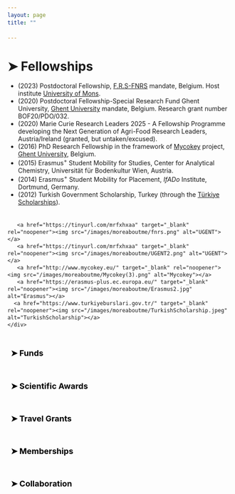 ```yaml
---
layout: page
title: ""

---
```


<!-- Fellowships -->
<div class="fellowships-box">
  <h1>&#10148; Fellowships</h1>
  <ul>
      <li>(2023) Postdoctoral Fellowship, <a href="https://www.frs-fnrs.be/en/" target="_blank" rel="noopener">F.R.S-FNRS</a> mandate, Belgium. Host institute <a href="https://web.umons.ac.be/en/" target="_blank" rel="noopener">University of Mons</a>.</li>
      <li>(2020) Postdoctoral Fellowship-Special Research Fund Ghent University, <a href="https://www.ugent.be/en" target="_blank" rel="noopener">Ghent University</a> mandate, Belgium. Research grant number BOF20/PDO/032.</li>
      <li>(2020) Marie Curie Research Leaders 2025 - A Fellowship Programme developing the Next Generation of Agri-Food Research Leaders, Austria/Ireland (granted, but untaken/excused).</li>
      <li>(2016) PhD Research Fellowship in the framework of <a href="http://www.mycokey.eu/" target="_blank" rel="noopener">Mycokey</a> project, <a href="https://www.ugent.be/en" target="_blank" rel="noopener">Ghent University</a>, Belgium.</li> 
      <li>(2015) Erasmus<sup>+</sup> Student Mobility for Studies, Center for Analytical Chemistry, Universität für Bodenkultur Wien, Austria.</li>
      <li>(2014) Erasmus<sup>+</sup> Student Mobility for Placement, <em>IfADo</em> Institute, Dortmund, Germany.</li>
      <li>(2012) Turkish Government Scholarship, Turkey (through the <a href="https://www.turkiyeburslari.gov.tr/" target="_blank" rel="noopener">Türkiye Scholarships</a>).</li>
    </ul>
    <!-- Four images side by side -->
    <div class="image-container">
       
       <a href="https://tinyurl.com/mrfxhxaa" target="_blank" rel="noopener"><img src="/images/moreaboutme/fnrs.png" alt="UGENT"></a>
       <a href="https://tinyurl.com/mrfxhxaa" target="_blank" rel="noopener"><img src="/images/moreaboutme/UGENT2.png" alt="UGENT"></a>
       <a href="http://www.mycokey.eu/" target="_blank" rel="noopener"><img src="/images/moreaboutme/Mycokey(3).png" alt="Mycokey"></a>
       <a href="https://erasmus-plus.ec.europa.eu/" target="_blank" rel="noopener"><img src="/images/moreaboutme/Erasmus2.jpg" alt="Erasmus"></a>
      <a href="https://www.turkiyeburslari.gov.tr/" target="_blank" rel="noopener"><img src="/images/moreaboutme/TurkishScholarship.jpeg" alt="TurkishScholarship"></a>
    </div>  
  </div>
</div>

<!-- CSS for image container -->
<style>
  .image-container {
    display: flex;
    justify-content: center;
    align-items: center;
    margin-top: 20px;
  }
  
  .image-container img {
    width: 150px;
    height: 75px;
    margin: 5px;
    border: 1px solid #ddd;
    border-radius: 5px;
  }
</style>
 
<!-- Funds -->
<div class="collapsible">
  <h1 class="collapsible-title">&#10148; Funds</h1>
  <div class="collapsible-content">
    <ul>
      <li>(2021) <a href="https://www.ugent.be/en/research/funding/devcoop/globalmindsfund.htm" target="_blank" rel="noopener">VLIRUOS Global Minds Grant</a> from Ghent University for the project "AF-CYSTIN-milk" to assess the incidence of aflatoxin M1 and microcystin-LR in water buffalo milk from Philippines and their potential in vitro toxic interaction. Role: Principal Researcher.</li>
      <li>(2018) <a href="https://www.ugent.be/en/research/funding/devcoop/globalmindsfund.htm" target="_blank" rel="noopener">VLIRUOS Global Minds Grant</a> from Ghent University for the side project "MYCOSUGAR" to enrich our knowledge on mycotoxin occurrence in sugarcane as an important cash crop in Africa. Role: Principal Researcher.</li>
    </ul>
      <!-- Four images side by side -->
    <div class="image-container">
       <a href="https://www.vliruos.be/en/home/1" target="_blank" rel="noopener"><img src="/images/moreaboutme/vliruos.jpg" alt="vliruos"></a>
       <a href="https://www.ugent.be/en/research/funding/devcoop/globalmindsfund.htm" target="_blank" rel="noopener"><img src="/images/moreaboutme/UGENT2.png" alt="UGENT"></a>
    </div>  
  </div>
</div>

<!-- CSS for image container -->
<style>
  .image-container {
    display: flex;
    justify-content: center;
    align-items: center;
    margin-top: 20px;
  }
  
  .image-container img {
    width: 150px;
    height: 75px;
    margin: 5px;
    border: 1px solid #ddd;
    border-radius: 5px;
  }
</style> 
    

<!-- Scientific Awards -->
<div class="collapsible">
  <h1 class="collapsible-title">&#10148; Scientific Awards</h1>
  <div class="collapsible-content">
    <ul>
      <li>(2022) Best Oral Presentation from <a href="https://www.mdpi.com/journal/toxins" target="_blank" rel="noopener">Toxins journal</a> at the international conference <a href="http://pofmy.imi.hr/" target="_blank" rel="noopener">Power of Fungi and Mycotoxins in Climate Change Symposium</a>, which has been hold in Croatia.</li>
      <li>(2019) The Young Scientist Award during the <a href="https://eurachem2019.akki.ut.ee/" target="_blank" rel="noopener">EURACHEM 2019</a> meeting held in Tartu, Estonia.</li>
      <li>(2018) Best Poster Award from <a href="https://www.mdpi.com/journal/toxins" target="_blank" rel="noopener">Toxins journal</a> at the 2nd African Symposium on Mycotoxicology, which was hold in Kenya.</li>
    </ul>
    
    
    <!-- Four images side by side -->
    <div class="image-container">
       <a href="https://www.mdpi.com/journal/toxins" target="_blank" rel="noopener"><img src="/images/moreaboutme/Toxins.png" alt="Toxins"></a>
       <a href="https://eurachem2019.akki.ut.ee/" target="_blank" rel="noopener"><img src="/images/moreaboutme/Eurachem.jpg" alt="Eurachem"></a>
    </div>  
  </div>
</div>

<!-- CSS for image container -->
<style>
  .image-container {
    display: flex;
    justify-content: center;
    align-items: center;
    margin-top: 20px;
  }
  
  .image-container img {
    width: 175px;
    height: 75px;
    margin: 5px;
    border: 1px solid #ddd;
    border-radius: 5px;
  }
</style>
  
 <!-- Travel Grants -->
<div class="collapsible">
  <h1 class="collapsible-title">&#10148; Travel Grants</h1>
  <div class="collapsible-content">
    <ul>
      <li>(2023) Conference Travel Award (€500) Faculty of Bioscience Engineering-UGent to attend 44<sup>th</sup> Mycotoxin-Workshop, Celle (at Hannover)-Germany.</li>
      <li>(2022) Workshop Travel Award from the Research Foundation - Flanders (FWO) to attend the Applied <em>In Vitro</em> Toxicology Course, Luxembourg.</li>
      <li>(2022) Conference Travel Award (€500) Faculty of Bioscience Engineering-UGent to attend XVI<sup>th</sup> International Congress of Toxicology (ICT 2022), Maastricht-the Netherlands.</li>
      <li>(2018) Conference Travel Award (€1,000) Faculty of Pharmaceutical Sciences-UGent to attend the 2<sup>nd</sup> International MycoKey Conference, Wuhan-China.</li>
      <li>(2017) Conference Travel Award (€750) Faculty of Pharmaceutical Sciences-UGent to attend the 3<sup>rd</sup> International Mass Spectrometry School, Dubrovnik-Croatia.</li>
      
    </ul>
    
    <!-- Four images side by side -->
    <div class="image-container">
       <a href="https://www.ugent.be/en/research/funding/mobilityandsabbaticalfund.htm" target="_blank" rel="noopener"><img src="/images/moreaboutme/UGENT2.png" alt="UGENT"></a>
      <a href="https://www.fwo.be/en/" target="_blank" rel="noopener"><img src="/images/moreaboutme/Fwo2.jpg" alt="Fwo2"></a>
    </div>  
  </div>
</div>

<!-- CSS for image container -->
<style>
  .image-container {
    display: flex;
    justify-content: center;
    align-items: center;
    margin-top: 20px;
  }
  
  .image-container img {
    width: 175px;
    height: 75px;
    margin: 5px;
    border: 1px solid #ddd;
    border-radius: 5px;
  }
</style>

<!-- Memberships -->
<div class="collapsible">
  <h1 class="collapsible-title">&#10148; Memberships</h1>
  <div class="collapsible-content">
    <ul>
      <li>(Since 2023) Member of ILSI Europe’s <a href="https://ilsi.eu/" target="_blank" rel="noopener">Natural Toxins’ Expert Group </a>.</li>
      <li>(Since 2023) Full member <a href="https://www.mycotoxin.de/" target="_blank" rel="noopener">Society for Mycotoxin Research</a>.</li>
      <li>(Since 2021) Full member <a href="https://www.estiv.org/" target="_blank" rel="noopener">European Society of Toxicology In Vitro (ESTIV)</a>.</li>
      <li>(Since 2021) Full member <a href="https://beltox.be/" target="_blank" rel="noopener">Belgian society of Toxicology (BelTox)</a>.</li>
      <li>(Since 2020) Ordinary member <a href="http://www.mycotox-society.org/" target="_blank" rel="noopener">International Society of Mycotoxicology (ISM)</a>.</li>
    </ul>
    
    
    <!-- Four images side by side -->
    <div class="image-container">
       <a href="https://ilsi.eu/" target="_blank" rel="noopener"><img src="/images/moreaboutme/2023_07_30_ILSI.PNG" alt="ILSI"></a>
       <a href="https://www.mycotoxin.de/" target="_blank" rel="noopener"><img src="/images/moreaboutme/2023_07_30_MycoTox.png" alt="MycoTox"></a>
       <a href="https://www.estiv.org/" target="_blank" rel="noopener"><img src="/images/moreaboutme/2023_07_30_ESTIV.PNG" alt="ESTIV"></a>
       <a href="https://beltox.be/" target="_blank" rel="noopener"><img src="/images/moreaboutme/2023_07_30_BelTox.png" alt="BelTox"></a>
       <a href="http://www.mycotox-society.org/" target="_blank" rel="noopener"><img src="/images/moreaboutme/2023_07_30_ISM.png" alt="ISM"></a>
    </div>  
  </div>
</div>

<!-- CSS for image container -->
<style>
  .image-container {
    display: flex;
    justify-content: center;
    align-items: center;
    margin-top: 20px;
  }
  
  .image-container img {
    width: 175px;
    height: 75px;
    margin: 5px;
    border: 1px solid #ddd;
    border-radius: 5px;
  }
</style>
  

<!-- Collaboration -->
<div class="collapsible">
  <h1 class="collapsible-title">&#10148; Collaboration</h1>
  <div class="collapsible-content">
    <ul>
      (Based on running projects and research papers)
      <br>
      <br>
      <strong><span style="font-size: larger; text-decoration: underline; color: red;">Europe</span></strong>
      <li>Dr. Dachuan Zhang-  Institute of Environmental Engineering, ETH Zürich, <strong>Switzerland</strong>.</li>
      <li>Dr. Julien Masquelier- Sciensano Institute, Tervuren, <strong>Belgium</strong>.</li>
      <li>Prof. Gerard Bryan Gonzales- Wageningen University, Wageningen, <strong>Netherlands</strong>.</li>
      <li>Dr. Elisabeth Varga- Department of Food Chemistry and Toxicology, University of Vienna, <strong>Austria</strong>.</li>
      <li>Dr. Mohammed Aufy- Department of Pharmaceutical Sciences, Division of Pharmacology and Toxicology, University of Vienna, <strong>Austria</strong>.</li>
      <strong><span style="font-size: larger; text-decoration: underline; color: red;">Asia</span></strong>
      <li>Prof. Shupeng Yang- Institute of Food Science and Technology, Chinese Academy of Agricultural Sciences, Beijing, <strong>PR China</strong>.</li>
      <li>Dr. Ye Tian- University of Chinese Academy of Sciences, Chinese Academy of Sciences, Shanghai, <strong>PR China</strong>.</li>
      <li>Prof. Terken Baydar- Department of Toxicology, Faculty of Pharmacy, Hacettepe University, Ankara, <strong>Turkey</strong>.</li>
      <li>Prof. Mahmoud Abudayyak- Department of Pharmaceutical Toxicology, Faculty of Pharmacy, Istanbul University, Istanbul, <strong>Turkey</strong>.</li>
      <li>Prof. Mohammad Hosein Movassagh- Department of Veterinary Medicine, Islamic Azad University, Shabestar Branch, Shabestar, <strong>Iran</strong>.</li>
      <strong><span style="font-size: larger; text-decoration: underline; color: red;">Africa</span></strong>
      <li>Dr. Sara Redouane Salah- Department of Life and Natural Sciences, University Mohamed khider Biskra, <strong>Algeria</strong>.</li>
      <li>Prof. Ahmed Abdeen- Center of Excellence in Screening of Environmental Contaminants (CESEC), Benha University, <strong>Egypt</strong>.</li>
    </ul>


<script>
  // Function to toggle collapsible sections
  function toggleCollapsible(event) {
    const content = event.target.nextElementSibling;
    event.target.classList.toggle("active");
    if (content.style.maxHeight){
      content.style.maxHeight = null;
    } else {
      content.style.maxHeight = content.scrollHeight + "px";
    }
  }

  // Add event listeners to collapsible titles
  const collapsibleTitles = document.getElementsByClassName("collapsible-title");
  for (let i = 0; i < collapsibleTitles.length; i++) {
    collapsibleTitles[i].addEventListener("click", toggleCollapsible);
  }
</script>

 
<style>
  /* Style for collapsible sections */
  .collapsible {
    border: 0px solid #ddd;
    margin-bottom: 0px;
    border-radius: 0px;
  }

  .collapsible-title {
    color: black; /* make font black */
    cursor: pointer;
    font-size: 18px;
    font-weight: bold;
    padding: 7.5px;
    border-radius: 0px;
    outline: none;
  }

  .collapsible-content {
    max-height: 0;
    overflow: hidden;
    transition: max-height 0.2s ease-out;
    padding: 0px;
  }

  .collapsible-title.active {
    background-color: #ccc;
  }
  </style>
  
  </div>
  <style>
    .a2a_kit {
        float: right; /* Float the div to the right */
        margin: 10px; /* Add some margin for spacing */
    }
</style>

<!-- AddToAny BEGIN -->
<div class="a2a_kit a2a_kit_size_32 a2a_default_style">
    <a class="a2a_dd" href="https://www.addtoany.com/share"></a>
    <a class="a2a_button_facebook"></a>
    <a class="a2a_button_linkedin"></a>
    <a class="a2a_button_x"></a>
    <a class="a2a_button_microsoft_teams"></a>
    <a class="a2a_button_whatsapp"></a>
    <a class="a2a_button_pinterest"></a>
    <a class="a2a_button_email"></a>
</div>
<script>
    var a2a_config = a2a_config || {};
    a2a_config.num_services = 12;
</script>
<script async src="https://static.addtoany.com/menu/page.js"></script>
<!-- AddToAny END -->
